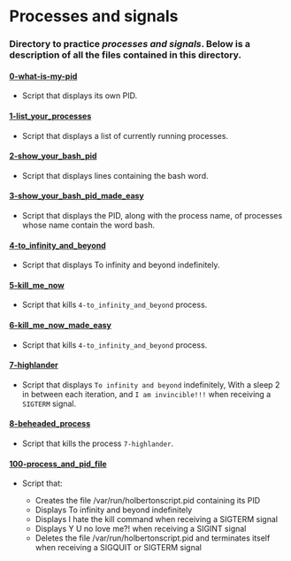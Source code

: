 # Processes and signals
### Directory to practice _processes and signals_. Below is a description of all the files contained in this directory.

#### [0-what-is-my-pid](./0-what-is-my-pid)
* Script that displays its own PID.

#### [1-list_your_processes](./1-list_your_processes)
* Script that displays a list of currently running processes.

#### [2-show_your_bash_pid](./2-show_your_bash_pid)
* Script that displays lines containing the bash word.

#### [3-show_your_bash_pid_made_easy](./3-show_your_bash_pid_made_easy)
* Script that displays the PID, along with the process name, of processes whose name contain the word bash.

#### [4-to_infinity_and_beyond](./4-to_infinity_and_beyond)
* Script that displays To infinity and beyond indefinitely.

#### [5-kill_me_now](./5-kill_me_now)
* Script that kills `4-to_infinity_and_beyond` process.

#### [6-kill_me_now_made_easy](./6-kill_me_now_made_easy)
* Script that kills `4-to_infinity_and_beyond` process.

#### [7-highlander](./7-highlander)
* Script that displays `To infinity and beyond` indefinitely, With a sleep 2 in between each iteration, and `I am invincible!!!` when receiving a `SIGTERM` signal.

#### [8-beheaded_process](./8-beheaded_process)
* Script that kills the process `7-highlander`.

#### [100-process_and_pid_file](./100-process_and_pid_file)
* Script that:

    - Creates the file /var/run/holbertonscript.pid containing its PID
    - Displays To infinity and beyond indefinitely
    - Displays I hate the kill command when receiving a SIGTERM signal
    - Displays Y U no love me?! when receiving a SIGINT signal
    - Deletes the file /var/run/holbertonscript.pid and terminates itself when receiving a SIGQUIT or SIGTERM signal
